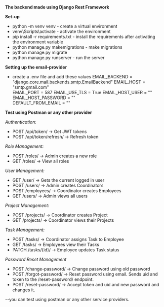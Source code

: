 **The backend made using Django Rest Framework**

**Set-up**

- python -m venv venv - create a virtual environment
- venv\Scripts\activate - activate the environment
- pip install -r requirements.txt - install the requirements after activating the environment variable
- python manage.py makemigrations - make migrations
- python manage.py migrate
- python manage.py runserver - run the server

**Setting up the email-provider**

- create a .env file and add these values 
    EMAIL_BACKEND = "django.core.mail.backends.smtp.EmailBackend"
    EMAIL_HOST = "smtp.gmail.com"          
    EMAIL_PORT = 587
    EMAIL_USE_TLS = True
    EMAIL_HOST_USER = "" 
    EMAIL_HOST_PASSWORD = ""  
    DEFAULT_FROM_EMAIL = ""

**Test using Postman or any other provider**

*Authentication:*
- POST /api/token/ → Get JWT tokens
- POST /api/token/refresh/ → Refresh token

*Role Management:*
- POST /roles/ → Admin creates a new role
- GET /roles/ → View all roles

*User Management:*
- GET /user/ → Gets the current logged in user
- POST /users/ → Admin creates Coordinators
- POST /employees/ → Coordinator creates Employees
- GET /users/ → Admin views all users

*Project Management:*
- POST /projects/ → Coordinator creates Project
- GET /projects/ → Coordinator views their Projects

*Task Management:*
- POST /tasks/ → Coordinator assigns Task to Employee
- GET /tasks/ → Employees view their Tasks
- PATCH /tasks/{id}/ → Employee updates Task status

*Password Reset Management*
- POST /change-password/ → Change password using old password
- POST /forgot-password/ → Reset password using email. Sends uid and token to the /reset-password/ endpoint.
- POST /reset-password/ → Accept token and uid and new password and changes it.

--you can test using postman or any other service providers.

